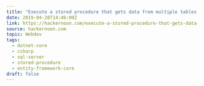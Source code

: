 ```yaml
---
title: "Execute a stored procedure that gets data from multiple tables in EF core"
date: 2019-04-28T14:46:00Z
link: https://hackernoon.com/execute-a-stored-procedure-that-gets-data-from-multiple-tables-in-ef-core-1638a7f010c?source=rss----3a8144eabfe3---4
source: hackernoon.com
topic: Webdev
tags:
  - dotnet-core
  - csharp
  - sql-server
  - stored-procedure
  - entity-framework-core
draft: false
---
```

